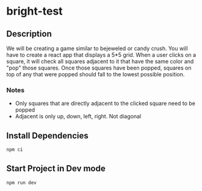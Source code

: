 # bright-test

## Description
We will be creating a game similar to bejeweled or candy crush. You will have to create a react app that displays a 5*5 grid. When a user clicks on a square, it will check all squares adjacent to it that have the same color and "pop" those squares. Once those squares have been popped, squares on top of any that were popped should fall to the lowest possible position.

### Notes
* Only squares that are directly adjacent to the clicked square need to be popped
* Adjacent is only up, down, left, right. Not diagonal

## Install Dependencies

```sh
npm ci
```

## Start Project in Dev mode

```sh
npm run dev
```
